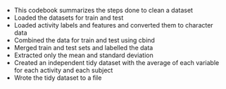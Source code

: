 - This codebook summarizes the steps done to clean a dataset
- Loaded the datasets for train and test
- Loaded activity labels and features and converted them to character data
- Combined the data for train and test using cbind
- Merged train and test sets and labelled the data
- Extracted only the mean and standard deviation
- Created an independent tidy dataset with the average of each variable for each activity and each subject
- Wrote the tidy dataset to a file
